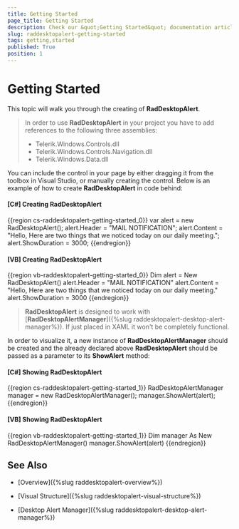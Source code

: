 ```yaml
---
title: Getting Started
page_title: Getting Started
description: Check our &quot;Getting Started&quot; documentation article for the RadDesktopAlert WPF control.
slug: raddesktopalert-getting-started
tags: getting,started
published: True
position: 1
---
```


# Getting Started

This topic will walk you through the creating of __RadDesktopAlert__.    

>In order to use __RadDesktopAlert__ in your project you have to add references to the following three assemblies:
> * Telerik.Windows.Controls.dll
> * Telerik.Windows.Controls.Navigation.dll
> * Telerik.Windows.Data.dll

You can include the control in your page by either dragging it from the toolbox in Visual Studio, or manually creating the control. Below is an example of how to create __RadDesktopAlert__ in code behind:

#### __[C#]  Creating RadDesktopAlert__

{{region cs-raddesktopalert-getting-started_0}}
	var alert = new RadDesktopAlert();
	alert.Header = "MAIL NOTIFICATION";
	alert.Content = "Hello, Here are two things that we noticed today on our daily meeting.";
	alert.ShowDuration = 3000;
{{endregion}}

#### __[VB]  Creating RadDesktopAlert__

{{region vb-raddesktopalert-getting-started_0}}
	Dim alert = New RadDesktopAlert()
	alert.Header = "MAIL NOTIFICATION"
	alert.Content = "Hello, Here are two things that we noticed today on our daily meeting."
	alert.ShowDuration = 3000
{{endregion}}

>__RadDesktopAlert__ is designed to work with [__RadDesktopAlertManager__]({%slug raddesktopalert-desktop-alert-manager%}). If just placed in XAML it won't be completely functional.

In order to visualize it, a new instance of __RadDesktopAlertManager__ should be created and the already declared above __RadDesktopAlert__ should be passed as a parameter to its __ShowAlert__ method:

#### __[C#]  Showing RadDesktopAlert__

{{region cs-raddesktopalert-getting-started_1}}
	RadDesktopAlertManager manager = new RadDesktopAlertManager();
	manager.ShowAlert(alert);
{{endregion}}

#### __[VB]  Showing RadDesktopAlert__

{{region vb-raddesktopalert-getting-started_1}}
	Dim manager As New RadDesktopAlertManager()
	manager.ShowAlert(alert)
{{endregion}}

## See Also

 * [Overview]({%slug raddesktopalert-overview%})

 * [Visual Structure]({%slug raddesktopalert-visual-structure%})
 
 * [Desktop Alert Manager]({%slug raddesktopalert-desktop-alert-manager%})
